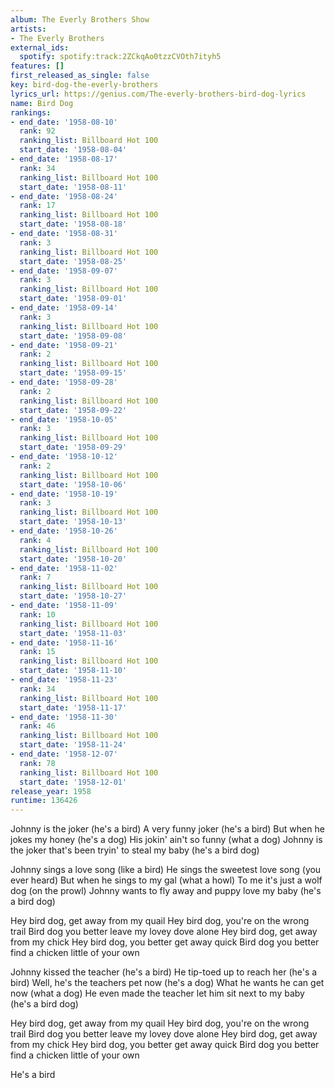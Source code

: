 ```yaml
---
album: The Everly Brothers Show
artists:
- The Everly Brothers
external_ids:
  spotify: spotify:track:2ZCkqAo0tzzCVOth7ityh5
features: []
first_released_as_single: false
key: bird-dog-the-everly-brothers
lyrics_url: https://genius.com/The-everly-brothers-bird-dog-lyrics
name: Bird Dog
rankings:
- end_date: '1958-08-10'
  rank: 92
  ranking_list: Billboard Hot 100
  start_date: '1958-08-04'
- end_date: '1958-08-17'
  rank: 34
  ranking_list: Billboard Hot 100
  start_date: '1958-08-11'
- end_date: '1958-08-24'
  rank: 17
  ranking_list: Billboard Hot 100
  start_date: '1958-08-18'
- end_date: '1958-08-31'
  rank: 3
  ranking_list: Billboard Hot 100
  start_date: '1958-08-25'
- end_date: '1958-09-07'
  rank: 3
  ranking_list: Billboard Hot 100
  start_date: '1958-09-01'
- end_date: '1958-09-14'
  rank: 3
  ranking_list: Billboard Hot 100
  start_date: '1958-09-08'
- end_date: '1958-09-21'
  rank: 2
  ranking_list: Billboard Hot 100
  start_date: '1958-09-15'
- end_date: '1958-09-28'
  rank: 2
  ranking_list: Billboard Hot 100
  start_date: '1958-09-22'
- end_date: '1958-10-05'
  rank: 3
  ranking_list: Billboard Hot 100
  start_date: '1958-09-29'
- end_date: '1958-10-12'
  rank: 2
  ranking_list: Billboard Hot 100
  start_date: '1958-10-06'
- end_date: '1958-10-19'
  rank: 3
  ranking_list: Billboard Hot 100
  start_date: '1958-10-13'
- end_date: '1958-10-26'
  rank: 4
  ranking_list: Billboard Hot 100
  start_date: '1958-10-20'
- end_date: '1958-11-02'
  rank: 7
  ranking_list: Billboard Hot 100
  start_date: '1958-10-27'
- end_date: '1958-11-09'
  rank: 10
  ranking_list: Billboard Hot 100
  start_date: '1958-11-03'
- end_date: '1958-11-16'
  rank: 15
  ranking_list: Billboard Hot 100
  start_date: '1958-11-10'
- end_date: '1958-11-23'
  rank: 34
  ranking_list: Billboard Hot 100
  start_date: '1958-11-17'
- end_date: '1958-11-30'
  rank: 46
  ranking_list: Billboard Hot 100
  start_date: '1958-11-24'
- end_date: '1958-12-07'
  rank: 78
  ranking_list: Billboard Hot 100
  start_date: '1958-12-01'
release_year: 1958
runtime: 136426
---
```

Johnny is the joker (he's a bird)
A very funny joker (he's a bird)
But when he jokes my honey (he's a dog)
His jokin' ain't so funny (what a dog)
Johnny is the joker that's been tryin' to steal my baby (he's a bird dog)

Johnny sings a love song (like a bird)
He sings the sweetest love song (you ever heard)
But when he sings to my gal (what a howl)
To me it's just a wolf dog (on the prowl)
Johnny wants to fly away and puppy love my baby (he's a bird dog)


Hey bird dog, get away from my quail
Hey bird dog, you're on the wrong trail
Bird dog you better leave my lovey dove alone
Hey bird dog, get away from my chick
Hey bird dog, you better get away quick
Bird dog you better find a chicken little of your own

Johnny kissed the teacher (he's a bird)
He tip-toed up to reach her (he's a bird)
Well, he's the teachers pet now (he's a dog)
What he wants he can get now (what a dog)
He even made the teacher let him sit next to my baby (he's a bird dog)


Hey bird dog, get away from my quail
Hey bird dog, you're on the wrong trail
Bird dog you better leave my lovey dove alone
Hey bird dog, get away from my chick
Hey bird dog, you better get away quick
Bird dog you better find a chicken little of your own

He's a bird
